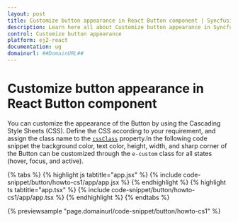 ```yaml
---
layout: post
title: Customize button appearance in React Button component | Syncfusion
description: Learn here all about Customize button appearance in Syncfusion React Button component of Syncfusion Essential JS 2 and more.
control: Customize button appearance 
platform: ej2-react
documentation: ug
domainurl: ##DomainURL##
---
```


# Customize button appearance in React Button component

You can customize the appearance of the Button by using the Cascading Style Sheets (CSS). Define the CSS according to your requirement, and assign the class name to the [`cssClass`](https://ej2.syncfusion.com/react/documentation/api/button/#cssclass) property.In the following code snippet the background color, text color, height, width, and sharp corner of the Button can be customized through the `e-custom` class for all states (hover, focus, and active).

{% tabs %}
{% highlight js tabtitle="app.jsx" %}
{% include code-snippet/button/howto-cs1/app/app.jsx %}
{% endhighlight %}
{% highlight ts tabtitle="app.tsx" %}
{% include code-snippet/button/howto-cs1/app/app.tsx %}
{% endhighlight %}
{% endtabs %}

 {% previewsample "page.domainurl/code-snippet/button/howto-cs1" %}
